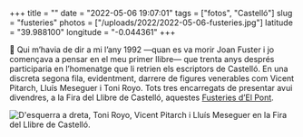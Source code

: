 +++
title = ""
date = "2022-05-06 19:07:01"
tags = ["fotos", "Castelló"]
slug = "fusteries"
photos = ["/uploads/2022/2022-05-06-fusteries.jpg"]
latitude = "39.988100"
longitude = "-0.044361"
+++

📖 Qui m’havia de dir a mi l’any 1992 —quan es va morir Joan Fuster i jo començava a pensar en el meu primer llibre— que trenta anys després participaria en l’homenatge que li retrien els escriptors de Castelló. En una discreta segona fila, evidentment, darrere de figures venerables com Vicent Pitarch, Lluís Meseguer i Toni Royo. Tots tres encarregats de presentar avui divendres, a la Fira del Llibre de Castelló, aquestes [Fusteries d’El Pont](https://www.elpontdeleslletres.cat/2022/05/11/fusteries-del-pont/).

<img src="/uploads/2022/2022-05-06-fusteries.jpg" alt="D'esquerra a dreta, Toni Royo, Vicent Pitarch i Lluís Meseguer en la Fira del Llibre de Castelló.">

